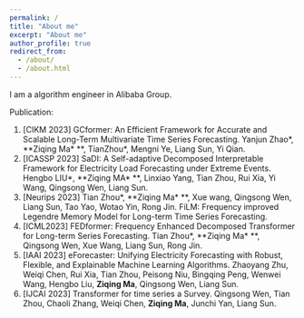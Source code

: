 ```yaml
---
permalink: /
title: "About me"
excerpt: "About me"
author_profile: true
redirect_from: 
  - /about/
  - /about.html
---
```



I am a algorithm engineer in Alibaba Group.

Publication:
1. [CIKM 2023] GCformer: An Efficient Framework for Accurate and Scalable Long-Term Multivariate Time Series Forecasting. Yanjun Zhao\*, **Ziqing Ma\* **, TianZhou\*, Mengni Ye, Liang Sun, Yi Qian.
2. [ICASSP 2023] SaDI: A Self-adaptive Decomposed Interpretable Framework for Electricity Load Forecasting under Extreme Events. Hengbo LIU\*, **Ziqing MA\* **, Linxiao Yang, Tian Zhou, Rui Xia, Yi Wang, Qingsong Wen, Liang Sun.
3. [Neurips 2023] Tian Zhou\*, **Ziqing Ma\* **, Xue wang, Qingsong Wen, Liang Sun, Tao Yao, Wotao Yin, Rong Jin. FiLM: Frequency improved Legendre Memory Model for Long-term Time Series Forecasting.
4. [ICML2023] FEDformer: Frequency Enhanced Decomposed Transformer for Long-term Series Forecasting. Tian Zhou\*, **Ziqing Ma\* **, Qingsong Wen, Xue Wang, Liang Sun, Rong Jin. 
5. [IAAI 2023] eForecaster: Unifying Electricity Forecasting with Robust, Flexible, and Explainable Machine Learning Algorithms. Zhaoyang Zhu, Weiqi Chen, Rui Xia, Tian Zhou, Peisong Niu, Bingqing Peng, Wenwei Wang, Hengbo Liu, **Ziqing Ma**, Qingsong Wen, Liang Sun.
6. [IJCAI 2023] Transformer for time series a Survey. Qingsong Wen, Tian Zhou, Chaoli Zhang, Weiqi Chen, **Ziqing Ma**, Junchi Yan, Liang Sun.
